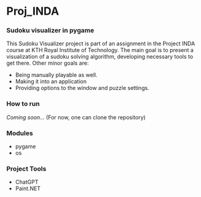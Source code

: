 # Proj_INDA
### Sudoku visualizer in pygame
This  Sudoku Visualizer project is part of an assignment in the Project INDA course at KTH Royal Institute of Technology.
The main goal is to present a visualization of a sudoku solving algorithm, developing necessary tools to get there.
Other minor goals are:
- Being manually playable as well.
- Making it into an application
- Providing options to the window and puzzle settings.

### How to run
_Coming soon..._
(For now, one can clone the repository) 

### Modules
- pygame
- os

### Project Tools
- ChatGPT
- Paint.NET
